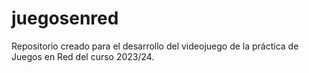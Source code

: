 # juegosenred
Repositorio creado para el desarrollo del videojuego de la práctica de Juegos en Red del curso 2023/24.

